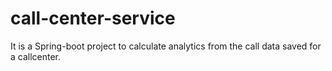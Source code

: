# call-center-service
It is a Spring-boot project to calculate analytics from the call data saved for a callcenter.

